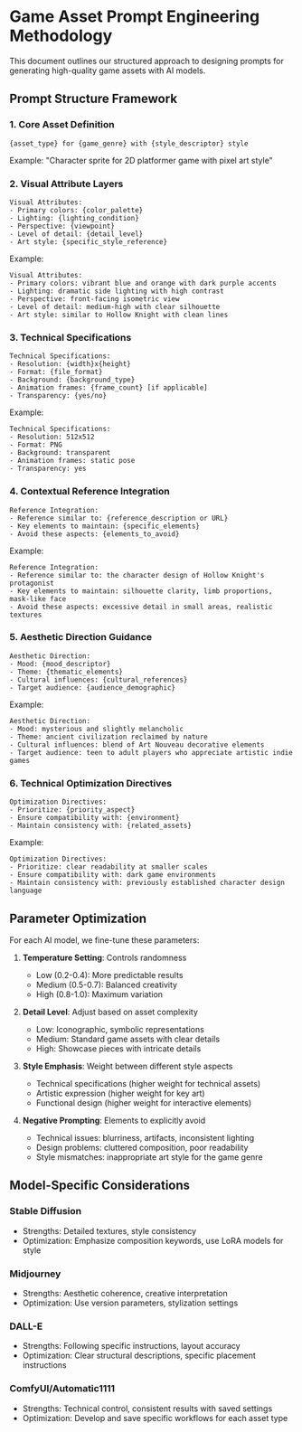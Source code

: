 # Game Asset Prompt Engineering Methodology

This document outlines our structured approach to designing prompts for generating high-quality game assets with AI models.

## Prompt Structure Framework

### 1. Core Asset Definition

```
{asset_type} for {game_genre} with {style_descriptor} style
```

Example: "Character sprite for 2D platformer game with pixel art style"

### 2. Visual Attribute Layers

```
Visual Attributes:
- Primary colors: {color_palette}
- Lighting: {lighting_condition}
- Perspective: {viewpoint}
- Level of detail: {detail_level}
- Art style: {specific_style_reference}
```

Example:
```
Visual Attributes:
- Primary colors: vibrant blue and orange with dark purple accents
- Lighting: dramatic side lighting with high contrast
- Perspective: front-facing isometric view
- Level of detail: medium-high with clear silhouette
- Art style: similar to Hollow Knight with clean lines
```

### 3. Technical Specifications

```
Technical Specifications:
- Resolution: {width}x{height}
- Format: {file_format}
- Background: {background_type}
- Animation frames: {frame_count} [if applicable]
- Transparency: {yes/no}
```

Example:
```
Technical Specifications:
- Resolution: 512x512
- Format: PNG
- Background: transparent
- Animation frames: static pose
- Transparency: yes
```

### 4. Contextual Reference Integration

```
Reference Integration:
- Reference similar to: {reference_description or URL}
- Key elements to maintain: {specific_elements}
- Avoid these aspects: {elements_to_avoid}
```

Example:
```
Reference Integration:
- Reference similar to: the character design of Hollow Knight's protagonist
- Key elements to maintain: silhouette clarity, limb proportions, mask-like face
- Avoid these aspects: excessive detail in small areas, realistic textures
```

### 5. Aesthetic Direction Guidance

```
Aesthetic Direction:
- Mood: {mood_descriptor}
- Theme: {thematic_elements}
- Cultural influences: {cultural_references}
- Target audience: {audience_demographic}
```

Example:
```
Aesthetic Direction:
- Mood: mysterious and slightly melancholic
- Theme: ancient civilization reclaimed by nature
- Cultural influences: blend of Art Nouveau decorative elements
- Target audience: teen to adult players who appreciate artistic indie games
```

### 6. Technical Optimization Directives

```
Optimization Directives:
- Prioritize: {priority_aspect}
- Ensure compatibility with: {environment}
- Maintain consistency with: {related_assets}
```

Example:
```
Optimization Directives:
- Prioritize: clear readability at smaller scales
- Ensure compatibility with: dark game environments
- Maintain consistency with: previously established character design language
```

## Parameter Optimization

For each AI model, we fine-tune these parameters:

1. **Temperature Setting**: Controls randomness
   - Low (0.2-0.4): More predictable results
   - Medium (0.5-0.7): Balanced creativity
   - High (0.8-1.0): Maximum variation

2. **Detail Level**: Adjust based on asset complexity
   - Low: Iconographic, symbolic representations
   - Medium: Standard game assets with clear details
   - High: Showcase pieces with intricate details

3. **Style Emphasis**: Weight between different style aspects
   - Technical specifications (higher weight for technical assets)
   - Artistic expression (higher weight for key art)
   - Functional design (higher weight for interactive elements)

4. **Negative Prompting**: Elements to explicitly avoid
   - Technical issues: blurriness, artifacts, inconsistent lighting
   - Design problems: cluttered composition, poor readability
   - Style mismatches: inappropriate art style for the game genre

## Model-Specific Considerations

### Stable Diffusion

- Strengths: Detailed textures, style consistency
- Optimization: Emphasize composition keywords, use LoRA models for style

### Midjourney

- Strengths: Aesthetic coherence, creative interpretation
- Optimization: Use version parameters, stylization settings

### DALL-E

- Strengths: Following specific instructions, layout accuracy
- Optimization: Clear structural descriptions, specific placement instructions

### ComfyUI/Automatic1111

- Strengths: Technical control, consistent results with saved settings
- Optimization: Develop and save specific workflows for each asset type
